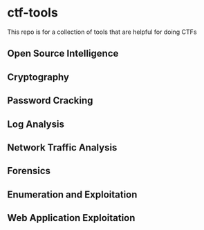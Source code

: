 # ctf-tools
This repo is for a collection of tools that are helpful for doing CTFs

## Open Source Intelligence

## Cryptography

## Password Cracking

## Log Analysis

## Network Traffic Analysis

## Forensics

## Enumeration and Exploitation

## Web Application Exploitation